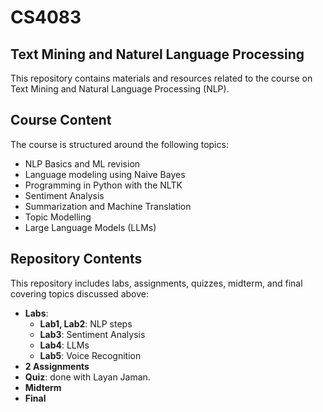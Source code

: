 # CS4083
## Text Mining and Naturel Language Processing
This repository contains materials and resources related to the course on Text Mining and Natural Language Processing (NLP). 

## Course Content

The course is structured around the following topics:

- NLP Basics and ML revision
- Language modeling using Naive Bayes
- Programming in Python with the NLTK
- Sentiment Analysis
- Summarization and Machine Translation
- Topic Modelling
- Large Language Models (LLMs)

## Repository Contents

This repository includes labs, assignments, quizzes, midterm, and final covering topics discussed above:

- **Labs**:
	+ **Lab1, Lab2**: NLP steps
	+ **Lab3**: Sentiment Analysis
	+ **Lab4**: LLMs
	+ **Lab5**: Voice Recognition
- **2 Assignments**
- **Quiz**: done with Layan Jaman.
- **Midterm**
- **Final**

